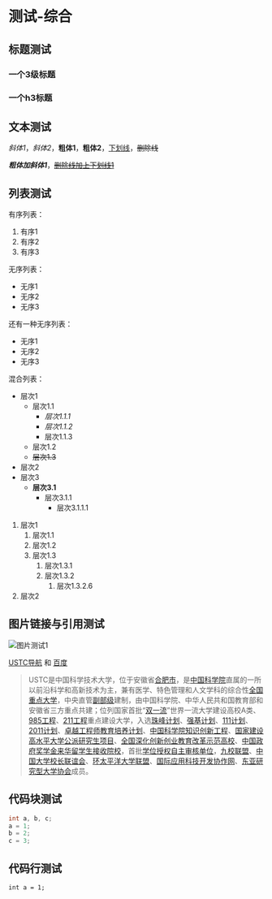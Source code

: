 # 测试-综合

## 标题测试

### 一个3级标题

<h3>一个h3标题</h3>

## 文本测试

*斜体1*，_斜体2_，**粗体1**，__粗体2__，<u>下划线</u>，~~删除线~~

***粗体加斜体1***，~~<u>删除线加上下划线1</u>~~

## 列表测试

有序列表：

1. 有序1
2. 有序2
3. 有序3

无序列表：

- 无序1
- 无序2
- 无序3

还有一种无序列表：

* 无序1
* 无序2
* 无序3

混合列表：

- 层次1
    - 层次1.1
        - *层次1.1.1*
        - _层次1.1.2_
        - 层次1.1.3
    - 层次1.2
    - ~~层次1.3~~
- 层次2
- 层次3
    - **层次3.1**
        - 层次3.1.1
            - 层次3.1.1.1

1. 层次1
    1. 层次1.1
    2. 层次1.2
    3. 层次1.3
        1. 层次1.3.1
        2. 层次1.3.2
            1. 层次1.3.2.6
2. 层次2

## 图片链接与引用测试

![图片测试1](https://git.ustc.edu.cn/uploads/-/system/appearance/header_logo/1/git1.png)

[USTC导航](https://ustc.life) 和 [百度](https://www.baidu.com)



> USTC是中国科学技术大学，位于安徽省[合肥市](https://baike.baidu.com/item/合肥市/6501395)，是[中国科学院](https://baike.baidu.com/item/中国科学院/271375)直属的一所以前沿科学和高新技术为主，兼有医学、特色管理和人文学科的综合性[全国重点大学](https://baike.baidu.com/item/全国重点大学/2154589)，中央直管[副部级](https://baike.baidu.com/item/副部级)建制，由中国科学院、中华人民共和国教育部和安徽省三方重点共建；位列国家首批“[双一流](https://baike.baidu.com/item/双一流/19394525)”世界一流大学建设高校A类、[985工程](https://baike.baidu.com/item/985工程/1077915)、[211工程](https://baike.baidu.com/item/211工程/203547)重点建设大学，入选[珠峰计划](https://baike.baidu.com/item/珠峰计划/4156302)、[强基计划](https://baike.baidu.com/item/强基计划/24266392)、[111计划](https://baike.baidu.com/item/111计划)、[2011计划](https://baike.baidu.com/item/2011计划/2913309)、[卓越工程师教育培养计划](https://baike.baidu.com/item/卓越工程师教育培养计划)、[中国科学院知识创新工程](https://baike.baidu.com/item/中国科学院知识创新工程/10026597)、[国家建设高水平大学公派研究生项目](https://baike.baidu.com/item/国家建设高水平大学公派研究生项目/819876)、[全国深化创新创业教育改革示范高校](https://baike.baidu.com/item/全国深化创新创业教育改革示范高校/22051296)、[中国政府奖学金来华留学生接收院校](https://baike.baidu.com/item/中国政府奖学金来华留学生接收院校/15447730)，首批[学位授权自主审核单位](https://baike.baidu.com/item/学位授权自主审核单位/23552013)，[九校联盟](https://baike.baidu.com/item/九校联盟/2059866)、[中国大学校长联谊会](https://baike.baidu.com/item/中国大学校长联谊会/9327515)、[环太平洋大学联盟](https://baike.baidu.com/item/环太平洋大学联盟/4603258)、[国际应用科技开发协作网](https://baike.baidu.com/item/国际应用科技开发协作网/23519898)、[东亚研究型大学协会](https://baike.baidu.com/item/东亚研究型大学协会/7175291)成员。



## 代码块测试

```c
int a, b, c;
a = 1;
b = 2;
c = 3;
```



## 代码行测试

`int a = 1;`




